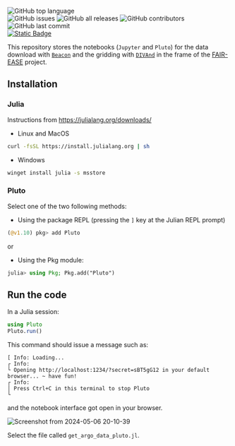 ![GitHub top language](https://img.shields.io/github/languages/top/gher-uliege/DIVAnd-FAIR-EASE)       
![GitHub issues](https://img.shields.io/github/issues/gher-uliege/DIVAnd-FAIR-EASE) ![GitHub all releases](https://img.shields.io/github/downloads/gher-uliege/DIVAnd-FAIR-EASE/total) ![GitHub contributors](https://img.shields.io/github/contributors/gher-uliege/DIVAnd-FAIR-EASE) ![GitHub last commit](https://img.shields.io/github/last-commit/gher-uliege/DIVAnd-FAIR-EASE)      
[![Static Badge](https://img.shields.io/badge/Project-FAIR--EASE-blue)](https://fairease.eu/)     

This repository stores the notebooks (`Jupyter` and `Pluto`) for the data download with [`Beacon`](https://beacon-argo.maris.nl/swagger/) and the gridding with [`DIVAnd`](https://github.com/gher-uliege/DIVAnd.jl) in the frame of the [FAIR-EASE](https://fairease.eu/) project.

## Installation

### Julia

Instructions from https://julialang.org/downloads/

- Linux and MacOS
```bash
curl -fsSL https://install.julialang.org | sh
```

- Windows
```bash
winget install julia -s msstore
```

### Pluto 

Select one of the two following methods:

- Using the package REPL (pressing the `]` key at the Julian REPL prompt) 
```julia
(@v1.10) pkg> add Pluto
```
or
- Using the Pkg module:
```julia
julia> using Pkg; Pkg.add("Pluto")
```

## Run the code

In a Julia session:
```julia
using Pluto
Pluto.run()
```
This command should issue a message such as:
```
[ Info: Loading...
┌ Info: 
└ Opening http://localhost:1234/?secret=sBT5gG12 in your default browser... ~ have fun!
┌ Info: 
│ Press Ctrl+C in this terminal to stop Pluto
└ 
```
and the notebook interface got open in your browser.    

![Screenshot from 2024-05-06 20-10-39](https://github.com/gher-uliege/DIVAnd-FAIR-EASE/assets/11868914/3b33445d-3685-4599-b94f-24ec105fd3f2)

Select the file called `get_argo_data_pluto.jl`.


